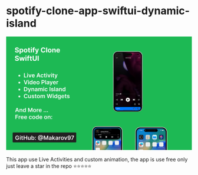 # spotify-clone-app-swiftui-dynamic-island

![plot](./image/clone.jpg)

This app use Live Activities and custom animation, the app is use free only just leave a star in the repo ⭐️⭐️⭐️⭐️⭐️